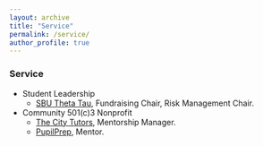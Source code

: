 ```yaml
---
layout: archive
title: "Service"
permalink: /service/
author_profile: true
---
```


### Service

* Student Leadership
  * [SBU Theta Tau](https://thetatausbu.com/), Fundraising Chair, Risk Management Chair.
* Community 501(c)3 Nonprofit
  * [The City Tutors](https://www.thecitytutors.org/), Mentorship Manager.
  * [PupilPrep](https://pupilprepinc.org/), Mentor. 

